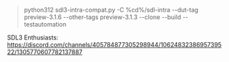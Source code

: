 > python312 sdl3-intra-compat.py -C %cd%/sdl-intra --dut-tag preview-3.1.6 --other-tags preview-3.1.3 --clone --build --testautomation

SDL3 Enthusiasts: https://discord.com/channels/405784877305298944/1062483238695739522/1305770607782137887
